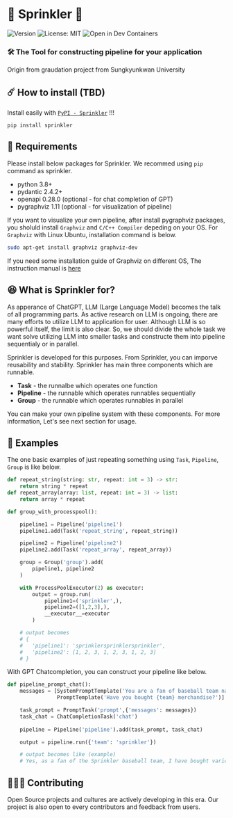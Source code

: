 # 🌱 Sprinkler 🌱

![Version](https://img.shields.io/badge/version-0.1.0-Green)
![License: MIT](https://img.shields.io/badge/License-MIT-yellow.svg)
![Open in Dev Containers](https://img.shields.io/static/v1?label=Dev%20Containers&message=Open&color=blue&logo=visualstudiocode)

### 🛠️ The Tool for constructing pipeline for your application

Origin from graudation project from Sungkyunkwan University

## ☄️ How to install (TBD)

Install easily with [`PyPI - Sprinkler`](pypi-sprinkler) !!!

```
pip install sprinkler
``````

## 🦷 Requirements

Please install below packages for Sprinkler. We recommed using `pip` command as sprinkler.

* python 3.8+
* pydantic 2.4.2+
* openapi 0.28.0 (optional - for chat completion of GPT)
* pygraphviz 1.11 (optional - for visualization of pipeline)

If you want to visualize your own pipeline, after install pygraphviz packages,  you sholuld install `Graphviz` and `C/C++ Compiler` depeding on your OS. For `Graphviz` with Linux Ubuntu, installation command is below.

```bash
sudo apt-get install graphviz graphviz-dev
```

If you need some installation guide of Graphviz on different OS, The instruction manual is [here](https://github.com/pygraphviz/pygraphviz/blob/main/INSTALL.txt)

## 😆 What is Sprinkler for?

As apperance of ChatGPT, LLM (Large Language Model) becomes the talk of all programming parts. As active research on LLM is ongoing, there are many efforts to utilize LLM to application for user. Although LLM is so powerful itself, the limit is also clear. So, we should divide the whole task we want solve utilizing LLM into smaller tasks and constructe them into pipeline sequentialy or in parallel. 

Sprinkler is developed for this purposes. From Sprinkler, you can imporve reusability  and stability. Sprinkler has main three components which are runnable.

* **Task**  - the runnalbe which operates one function
* **Pipeline** - the runnable which operates runnables sequentially
* **Group** - the runnable which operates runnables in parallel

You  can make your own pipeline system with these components. For more information, Let's see next section for usage.

## 👀 Examples

The one basic examples of just repeating something using `Task`, `Pipeline`, `Group` is like below.

```python
def repeat_string(string: str, repeat: int = 3) -> str:
    return string * repeat
def repeat_array(array: list, repeat: int = 3) -> list:
    return array * repeat

def group_with_processpool():

    pipeline1 = Pipeline('pipeline1')
    pipeline1.add(Task('repeat_string', repeat_string))

    pipeline2 = Pipeline('pipeline2')
    pipeline2.add(Task('repeat_array', repeat_array))

    group = Group('group').add(
        pipeline1, pipeline2
    )

    with ProcessPoolExecutor(2) as executor:
        output = group.run(
            pipeline1=('sprinkler',),
            pipeline2=([1,2,3],),
            __executor__=executor
        )

    # output becomes 
    # {
    #   'pipeline1': 'sprinklersprinklersprinkler',
    #   'pipeline2': [1, 2, 3, 1, 2, 3, 1, 2, 3]
    # }
```

With GPT Chatcompletion, you can construct your pipeline like below.

```python
def pipeline_prompt_chat():
    messages = [SystemPromptTemplate('You are a fan of baseball team named {team}'),
                PromptTemplate('Have you bought {team} merchandise?')]

    task_prompt = PromptTask('prompt',{'messages': messages})
    task_chat = ChatCompletionTask('chat')
    
    pipeline = Pipeline('pipeline').add(task_prompt, task_chat)

    output = pipeline.run({'team': 'sprinkler'})

    # output becomes like (example)
    # Yes, as a fan of the Sprinkler baseball team, I have bought various sprinkler merchandise. This includes hats, jerseys, t-shirts, keychains, and even a mini sprinkler for my garden. Showcasing my support for the team and representing them through merchandise is a fun way to connect with fellow fans and show my love for the Sprinkler baseball team
```

## 🧑🏻‍💻 Contributing

Open Source projects and cultures are actively developing in this era. Our project is also open to every contributors and feedback from users. 